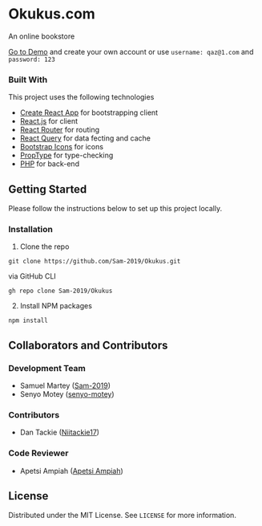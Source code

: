 <!-- [Okukus Preview](https://okukus.netlify.app) -->

# Okukus.com

An online bookstore

<!-- We sell physical copies of all books via the web. -->

[Go to Demo](https://okukus.netlify.app) and create your own account or use `username: qaz@1.com` and `password: 123`

### Built With

This project uses the following technologies

- [Create React App](https://github.com/facebook/create-react-app) for bootstrapping client
- [React.js](https://reactjs.org) for client
- [React Router](https://reacttraining.com/react-router/) for routing
- [React Query](https://react-query.tanstack.com) for data fecting and cache
- [Bootstrap Icons](https://icons.getbootstrap.com) for icons
- [PropType](https://www.npmjs.com/package/prop-types) for type-checking
- [PHP](https://php.net) for back-end

 <!-- <details open="open">
  <ol>
    <li>
      <a href="#about-the-project">Front-end Tech</a>
      <ul>
        <li><a href="https://reactjs.org">React</a></li>
        <li><a href="https://reactrouter.com">React Router</a></li>
         <li><a href="https://react-query.tanstack.com">React Query</a><li>        
        <li><a href="https://icons.getbootstrap.com">Bootstrap Icons</a><li>    
        <li><a href="https://www.npmjs.com/package/prop-types">prop-types</a><li>    
      </ul>
    </li>
    <li>
      <a href="#getting-started">Back-end Tech</a>
      <ul>
      <li><a href="php.net">PHP</a></li>
      </ul>
    </li>
   
  </ol>
</details> -->

<!-- GETTING STARTED -->

## Getting Started

Please follow the instructions below to set up this project locally.

<!--To get a local copy up and running, please follow these simple example steps.-->

<!-- LICENSE -->
<!--
### Clone Repo

Clone the Okukus Git repo:

```
git clone https://github.com/Sam-2019/Okukus.git
```

Via GitHub CLI

```
gh repo clone Sam-2019/Okukus
``` -->

### Installation

1. Clone the repo

```
git clone https://github.com/Sam-2019/Okukus.git
```

via GitHub CLI

```
gh repo clone Sam-2019/Okukus
```

2. Install NPM packages

```
npm install
```

## Collaborators and Contributors

### Development Team

- Samuel Martey ([Sam-2019](https://github.com/Sam-2019))
- Senyo Motey ([senyo-motey](https://github.com/senyo-motey))

### Contributors

- Dan Tackie ([Niitackie17](https://github.com/Niitackie17))

### Code Reviewer

- Apetsi Ampiah ([Apetsi Ampiah](https://github.com/aapetsi))


## License

Distributed under the MIT License. See `LICENSE` for more information.
